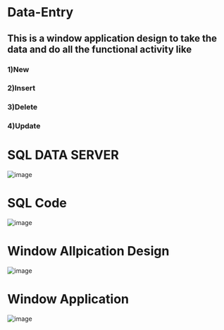 # Data-Entry
## This is a window application design to take the data and do all the functional activity like
### 1)New
### 2)Insert
### 3)Delete
### 4)Update
# SQL DATA SERVER
![image](https://user-images.githubusercontent.com/95826757/200138916-9b98ae29-90db-43b8-9e2a-9015f953b404.png)
# SQL Code
![image](https://user-images.githubusercontent.com/95826757/200138927-6f22fd92-8ace-418a-982b-7e1a9e1c32e4.png)
# Window Allpication Design
![image](https://user-images.githubusercontent.com/95826757/200138938-c71e5848-0435-435f-b652-a43faa52dbd4.png)
# Window Application
![image](https://user-images.githubusercontent.com/95826757/200139028-58736bc0-3e03-46be-abc0-75a7f04f8ad2.png)

